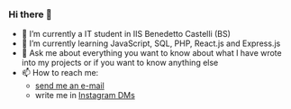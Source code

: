 ### Hi there 👋

- 🔭 I’m currently a IT student in IIS Benedetto Castelli (BS)
- 🌱 I’m currently learning JavaScript, SQL, PHP, React.js and Express.js
- 💬 Ask me about everything you want to know about what I have wrote into my projects or if you want to know anything else
- 📫 How to reach me:
    - [send me an e-mail](nizarnadif02@gmail.com)
    - write me in [Instagram DMs](https://www.instagram.com/nizar.nadif/)
